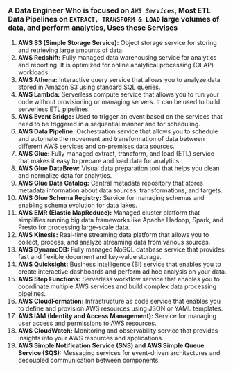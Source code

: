 ### A Data Engineer Who is focused on _`AWS Services`_, Most ETL Data Pipelines on `EXTRACT, TRANSFORM & LOAD` large volumes of data, and perform analytics, Uses these Servises


1. __AWS S3 (Simple Storage Service):__ Object storage service for storing and retrieving large amounts of data.
2. __AWS Redshift:__ Fully managed data warehousing service for analytics and reporting. It is optimized for online analytical processing (OLAP) workloads.
3. __AWS Athena:__ Interactive query service that allows you to analyze data stored in Amazon S3 using standard SQL queries.
4. __AWS Lambda:__ Serverless compute service that allows you to run your code without provisioning or managing servers. It can be used to build serverless ETL pipelines.
5. __AWS Event Bridge:__ Used to trigger an event based on the services that need to be triggered in a sequential manner and for scheduling.
6. __AWS Data Pipeline:__ Orchestration service that allows you to schedule and automate the movement and transformation of data between different AWS services and on-premises data sources.
7. __AWS Glue:__ Fully managed extract, transform, and load (ETL) service that makes it easy to prepare and load data for analytics.
8. __AWS Glue DataBrew:__ Visual data preparation tool that helps you clean and normalize data for analytics.
9. __AWS Glue Data Catalog:__ Central metadata repository that stores metadata information about data sources, transformations, and targets.
10. __AWS Glue Schema Registry:__ Service for managing schemas and enabling schema evolution for data lakes.
11. __AWS EMR (Elastic MapReduce):__ Managed cluster platform that simplifies running big data frameworks like Apache Hadoop, Spark, and Presto for processing large-scale data.
12. __AWS Kinesis:__ Real-time streaming data platform that allows you to collect, process, and analyze streaming data from various sources.
13. __AWS DynamoDB:__ Fully managed NoSQL database service that provides fast and flexible document and key-value storage.
14. __AWS Quicksight:__ Business intelligence (BI) service that enables you to create interactive dashboards and perform ad hoc analysis on your data.
15. __AWS Step Functions:__ Serverless workflow service that enables you to coordinate multiple AWS services and build complex data processing pipelines.
16. __AWS CloudFormation:__ Infrastructure as code service that enables you to define and provision AWS resources using JSON or YAML templates.
17. __AWS IAM (Identity and Access Management):__ Service for managing user access and permissions to AWS resources.
18. __AWS CloudWatch:__ Monitoring and observability service that provides insights into your AWS resources and applications.
19. __AWS Simple Notification Service (SNS) and AWS Simple Queue Service (SQS):__ Messaging services for event-driven architectures and decoupled communication between components.

